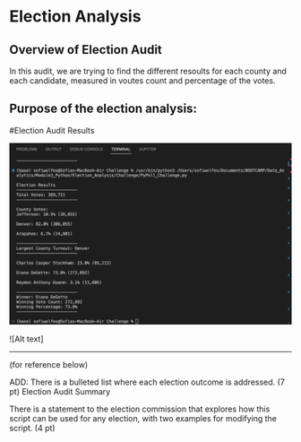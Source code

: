 # Election Analysis

## Overview of Election Audit
In this audit, we are trying to find the different resoults for each county and each candidate, measured in voutes count and percentage of the votes.


## Purpose of the election analysis:

#Election Audit Results


![Alt text](https://github.com/sofiwolfes/Election_Analysis/blob/main/Challenge/Resources/The%20Election%20Results%20Printed%20to%20the%20Command%20Line.png)

![Alt text] 


-----------------------------
(for reference below)

ADD:
There is a bulleted list where each election outcome is addressed. (7 pt)
Election Audit Summary

There is a statement to the election commission that explores how this script can be used for any election, with two examples for modifying the script. (4 pt)

